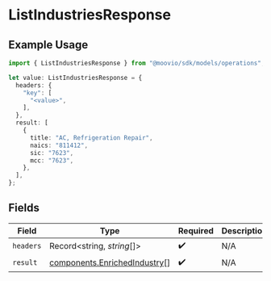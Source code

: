# ListIndustriesResponse

## Example Usage

```typescript
import { ListIndustriesResponse } from "@moovio/sdk/models/operations";

let value: ListIndustriesResponse = {
  headers: {
    "key": [
      "<value>",
    ],
  },
  result: [
    {
      title: "AC, Refrigeration Repair",
      naics: "811412",
      sic: "7623",
      mcc: "7623",
    },
  ],
};
```

## Fields

| Field                                                                        | Type                                                                         | Required                                                                     | Description                                                                  |
| ---------------------------------------------------------------------------- | ---------------------------------------------------------------------------- | ---------------------------------------------------------------------------- | ---------------------------------------------------------------------------- |
| `headers`                                                                    | Record<string, *string*[]>                                                   | :heavy_check_mark:                                                           | N/A                                                                          |
| `result`                                                                     | [components.EnrichedIndustry](../../models/components/enrichedindustry.md)[] | :heavy_check_mark:                                                           | N/A                                                                          |